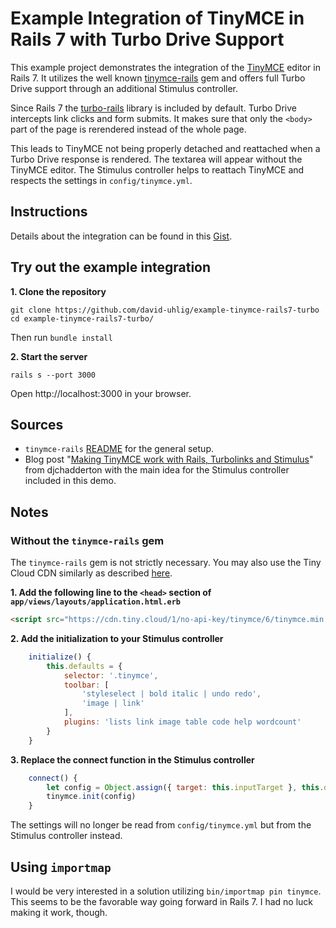 # Example Integration of TinyMCE in Rails 7 with Turbo Drive Support

This example project demonstrates the integration of the [TinyMCE](https://www.tiny.cloud/) editor in Rails 7. It utilizes the well known [tinymce-rails](https://github.com/spohlenz/tinymce-rails) gem and offers full Turbo Drive support through an additional Stimulus controller.

Since Rails 7 the [turbo-rails](https://github.com/hotwired/turbo-rails) library is included by default. Turbo Drive intercepts link clicks and form submits. It makes sure that only the `<body>` part of the page is rerendered instead of the whole page. 

This leads to TinyMCE not being properly detached and reattached when a Turbo Drive response is rendered. The textarea will appear without the TinyMCE editor. The Stimulus controller helps to reattach TinyMCE and respects the settings in `config/tinymce.yml`.

## Instructions

Details about the integration can be found in this [Gist](https://gist.github.com/david-uhlig/ccdda4800156e1dadeedfc0411736267).

## Try out the example integration

**1. Clone the repository**

```
git clone https://github.com/david-uhlig/example-tinymce-rails7-turbo
cd example-tinymce-rails7-turbo/
```
Then run `bundle install`

**2. Start the server**

```
rails s --port 3000
```
Open http://localhost:3000 in your browser.

## Sources

* `tinymce-rails` [README](https://github.com/spohlenz/tinymce-rails/blob/main/README.md) for the general setup.
* Blog post "[Making TinyMCE work with Rails, Turbolinks and Stimulus](https://dev.to/djchadderton/making-tinymce-work-with-rails-turbolinks-and-stimulus-2ooa)" from djchadderton with the main idea for the Stimulus controller included in this demo.

## Notes

### Without the `tinymce-rails` gem

The `tinymce-rails` gem is not strictly necessary. You may also use the Tiny Cloud CDN similarly as described [here](https://www.tiny.cloud/docs/tinymce/6/rails-cloud/).

**1. Add the following line to the `<head>` section of `app/views/layouts/application.html.erb`**

```html
<script src="https://cdn.tiny.cloud/1/no-api-key/tinymce/6/tinymce.min.js" referrerpolicy="origin"></script>
```

**2. Add the initialization to your Stimulus controller**

```js
    initialize() {
        this.defaults = {
            selector: '.tinymce',
            toolbar: [
                'styleselect | bold italic | undo redo',
                'image | link'
            ],
            plugins: 'lists link image table code help wordcount'
        }
    }
```

**3. Replace the connect function in the Stimulus controller**

```js
    connect() {
        let config = Object.assign({ target: this.inputTarget }, this.defaults)
        tinymce.init(config)
    }
```

The settings will no longer be read from `config/tinymce.yml` but from the Stimulus controller instead.

## Using `importmap`

I would be very interested in a solution utilizing `bin/importmap pin tinymce`. This seems to be the favorable way going forward in Rails 7. I had no luck making it work, though.
